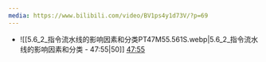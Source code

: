 ```yaml
---
media: https://www.bilibili.com/video/BV1ps4y1d73V/?p=69
---
```


- ![[5.6_2_指令流水线的影响因素和分类PT47M55.561S.webp|5.6_2_指令流水线的影响因素和分类 - 47:55|50]] [47:55](https://www.bilibili.com/video/BV1ps4y1d73V/?p=69&t=2875.560812#t=47:55.56) 